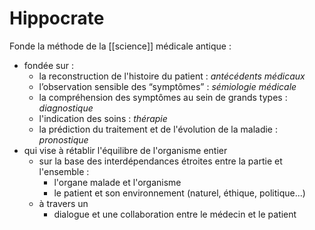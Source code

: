 # Hippocrate

Fonde la méthode de la [[science]] médicale antique :
  - fondée sur :
    - la reconstruction de l'histoire du patient : *antécédents médicaux*
    - l’observation sensible des “symptômes” : *sémiologie médicale*
    - la compréhension des symptômes au sein de grands types : *diagnostique*
    - l'indication des soins : *thérapie*
    - la prédiction du traitement et de l'évolution de la maladie : *pronostique*
  - qui vise à rétablir l'équilibre de l'organisme entier
    - sur la base des interdépendances étroites entre la partie et l'ensemble :
      - l'organe malade et l'organisme
      - le patient et son environnement (naturel, éthique, politique...)
    - à travers un
      - dialogue et une collaboration entre le médecin et le patient
